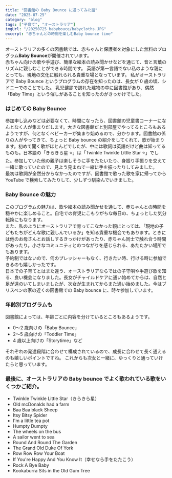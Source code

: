 ```yaml
---
title: "図書館の Baby Bounce に通ってみた話"
date: "2025-07-25"
category: "blog"
tags: ["子育て", "オーストラリア"]
imgUrl: "/20250725_babybouce/babycloths.JPG"
excerpt: "赤ちゃんとの時間を楽しむBaby bounce time"
---
```


オーストラリアの多くの図書館では、赤ちゃんと保護者を対象にした無料のプログラム**Baby Bounce**が開催されています。  
赤ちゃん向けの歌や手遊び、簡単な絵本の読み聞かせなどを通じて、音と言葉のリズムに親しむことができる時間です。
英語が第一言語でない私のような親にとっても、現地の文化に触れられる貴重な場となっています。
私がオーストラリアで Baby Bounce というプログラムの存在を知ったのは、長女が 0 歳の頃、シドニーでのことでした。
乳児健診で訪れた建物の中に図書館があり、偶然「Baby Time」という催しがあることを知ったのがきっかけでした。

### はじめての Baby Bounce

参加申し込みなどは必要なくて、時間になったら、図書館の児童書コーナーになんとなく人が集まりだします。大きな図書館だと別部屋でやってるところもあるようですが、何となくベビーカーが集まり始めるので、分かります。図書館の係りの人がやってきて、ちょっと Baby bounce の紹介をしてくれて、歌が始まります。初めて聞く歌がほとんどでしたが、中には歌詞は英語だけど曲は知ってるものも。日本語の「きらきら星 ⭐」は「Twinkle Twinkle Little Star ⭐」でした。参加していた他の親子は楽しそうに手をたたいたり、身振り手振りを交えて一緒に歌っていたので、見よう見まねで一緒に手を振ったりしてみました。  
最初は歌詞が全然分からなかったのですが、図書館で歌った歌を家に帰ってから YouTube で検索してみたりして、少しずつ馴染んでいきました。

### Baby Bounce の魅力

このプログラムの魅力は、歌や絵本の読み聞かせを通して、赤ちゃんとの時間を穏やかに楽しめること。自宅での育児にこもりがちな毎日の、ちょっとした気分転換にもなります。  
また、私のようにオーストラリアで育ってこなかった親にとっては、「現地の子どもたちがどんな歌に親しんでいるか」を知る貴重な機会でもあります。ときには他のお母さんとお話しするきっかけがあったり、赤ちゃん同士で触れ合う時間があったり。小さなコミュニティとのつながりを感じられる、あたたかい場所でもあります。  
予約制ではないので、何のプレッシャーもなく、行きたい時、行ける時に参加できるのも嬉しかったです。  
日本での子育てとはまた違う、オーストラリアならではの子守唄や手遊び歌を知る、良い機会になりました。長女がチャイルドケアに通い始めてからは、自然と足が遠のいてしまいましたが、次女が生まれてからまた通い始めました。今はブリスベンの家の近くの図書館での Baby bounce に、時々参加しています。

### 年齢別プログラムも

図書館によっては、年齢ごとに内容を分けているところもあるようです。

- 0〜2 歳向けの「Baby Bounce」
- 2〜5 歳向けの「Toddler Time」
- 4 歳以上向けの「Storytime」など

それぞれの発達段階に合わせて構成されているので、成長に合わせて長く通えるのも嬉しいポイントですね。
これからも次女と一緒に、ゆっくりと通っていけたらと思っています。

### 最後に、オーストラリアの Baby bounce でよく歌われている歌をいくつかご紹介。

- Twinkle Twinkle Little Star（きらきら星）
- Old mcDonalds had a farm
- Baa Baa black Sheep
- Itsy Bitsy Spider
- I'm a little tea pot
- Humpty Dumpty
- The wheels on the bus
- A sailor went to sea
- Round And Round The Garden
- The Grand Old Duke Of York
- Row Row Row Your Boat
- If You're Happy And You Know It（幸せなら手をたたこう）
- Rock A Bye Baby
- Kookaburra Sits in the Old Gum Tree
